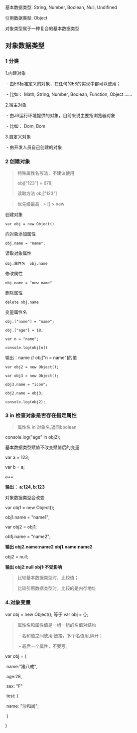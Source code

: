 基本数据类型: String, Number, Boolean, Null, Undifined

引用数据类型: Object



对象类型属于一种复合的基本数据类型

## 对象数据类型

### 1 分类

1.内建对象

​	\- 由ES标准定义的对象，在任何的ES的实现中都可以使用；

​	\- 比如： Math, String, Number, Boolean, Function, Object ……

2.宿主对象

​	\- 由JS运行环境提供的对象，目前来说主要指浏览器对象

​	\- 比如： Dom, Bom

3.自定义对象

​	\- 由开发人员自己创建的对象

### 2 创建对象

<!--使用new关键字调用的函数，是构造函数constructor-->

<!--构造函数是专门用来创建对象的函数-->

<!--typeof()检查一个对象是，返回object;-->

<!--如果读取对象中没有属性，返回undefined-->

<!--属性名不强制遵守标识符规范-->

> 特殊属性名写法，不建议使用
>
> obj["123"] = 678;
>
> 读取方法 obj["123"]

> 优先级最高  . > [] > new

创建对象

`var obj = new Object()`

向对象添加属性

`obj.name = "name";`

读取对象属性

`obj.属性名  obj.name`

修改属性

`obj.name = "new name"`

删除属性

`delete obj.name`

变量属性名

`obj.["name"] = "name";`

`obj.["age"] = 18;`

`var n = "name";`

`console.log(obj[n])`

输出：name    // obj["n = name"]的值

<!--属性值也可以是对象类型-->

`var obj2 = new Object();`

`var obj3 = new Object();`

`obj3.name = "icon";`

`obj2.name = obj3;`

`console.log(obj2);`

### 3 in  检查对象是否存在指定属性

> 属性名 in 对象名,返回boolean

console.log("age" in obj2);

<!--栈内存，队内存-->

基本数据类型赋值不改变赋值后的变量

var a = 123;

var b = a;  <!--变量保存的是赋值后的数值-->

a++

**输出： a:124, b:123**

对象数据类型会改变 <!--obj保存的是同一个地址-->

var obj1 = new Object();

obj1.name = "name1";

var obj2 = obj1;

ob1j.name = "name2";

**输出  obj2.name:name2   obj1.name:name2**

obj2 = null;

**输出  obj2:null   obj1:不受影响**

> 比较基本数据类型时，比较值；
>
> 比较引用数据类型时，比较的是内存地址

### 4.对象变量

var obj = new Object();  等于 var obj = {};

<!--创建对象时指定属性-->

> 属性名和属性值是一组一组的名值对结构
>
> ​	\- 名和值之间使用:链接，多个名值用,隔开；
>
> ​	\- 最后一个属性，不要写,

var obj = {

​	name:"猪八戒", 

​	age:28,

​	sex: "F"

​	test: {   <!--对象里包含对象-->

​		name: "沙和尚";

​	}

 }